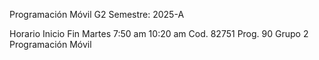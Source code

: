 Programación Móvil G2
Semestre: 2025-A

Horario   Inicio	  Fin		                     Martes	
           7:50 am 	10:20 am		Cod. 82751 Prog. 90 Grupo 2 Programación Móvil			
